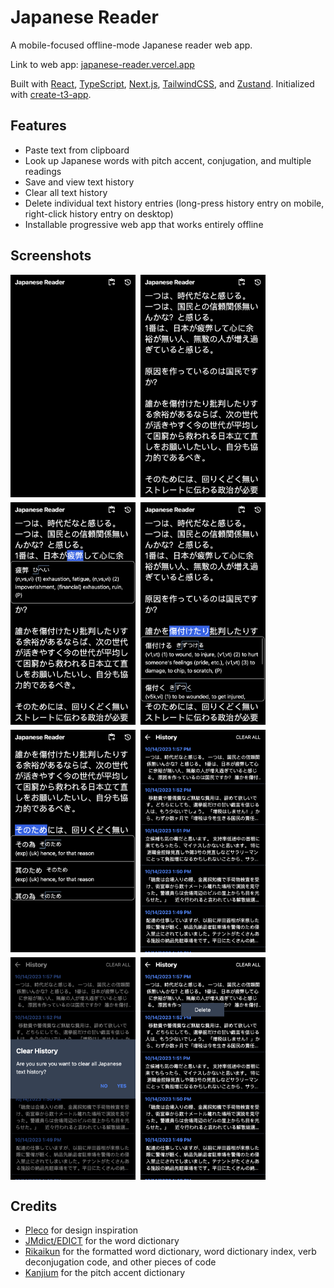 # Japanese Reader

A mobile-focused offline-mode Japanese reader web app.

Link to web app: [japanese-reader.vercel.app](https://japanese-reader.vercel.app)

Built with [React](https://react.dev), [TypeScript](https://typescriptlang.org), [Next.js](https://nextjs.org), [TailwindCSS](https://tailwindcss.com), and [Zustand](https://github.com/pmndrs/zustand). Initialized with [create-t3-app](https://create.t3.gg).

## Features

- Paste text from clipboard
- Look up Japanese words with pitch accent, conjugation, and multiple readings
- Save and view text history
- Clear all text history
- Delete individual text history entries (long-press history entry on mobile, right-click history entry on desktop)
- Installable progressive web app that works entirely offline

## Screenshots

<div style="display: flex; flex-wrap: wrap; gap: 8px;">
  <img width="200" src="screenshots/reader-empty.png" alt="" />
  <img width="200" src="screenshots/reader-text.png" alt="" />
  <img width="200" src="screenshots/reader-single-definition.png" alt="" />
  <img width="200" src="screenshots/reader-multiple-definitions.png" alt="" />
  <img width="200" src="screenshots/reader-same-definitions-different-kanji.png" alt="" />
  <img width="200" src="screenshots/history.png" alt="" />
  <img width="200" src="screenshots/history-clear-all.png" alt="" />
  <img width="200" src="screenshots/history-longpress-delete.png" alt="" />
</div>

## Credits

- [Pleco](https://pleco.com) for design inspiration
- [JMdict/EDICT](https://www.edrdg.org/wiki/index.php/JMdict-EDICT_Dictionary_Project) for the word dictionary
- [Rikaikun](https://github.com/melink14/rikaikun) for the formatted word dictionary, word dictionary index, verb deconjugation code, and other pieces of code
- [Kanjium](https://github.com/mifunetoshiro/kanjium) for the pitch accent dictionary
